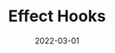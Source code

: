---
title: Effect Hooks
date: 2022-03-01
publishedOn: LinkedIn
thumb: ./thumb.jpg
url: https://www.linkedin.com/posts/varchasvipandey_useeffect-and-uselayouteffect-simplest-explanation-activity-6906992445771628544-FA19?utm_source=linkedin_share&utm_medium=member_desktop_web
---